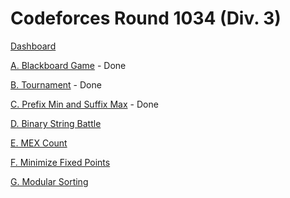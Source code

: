 # Codeforces Round 1034 (Div. 3)

[Dashboard](https://codeforces.com/contest/2123)

[A. Blackboard Game](https://codeforces.com/contest/2123/problem/A) - Done

[B. Tournament](https://codeforces.com/contest/2123/problem/B) - Done

[C. Prefix Min and Suffix Max](https://codeforces.com/contest/2123/problem/C) - Done

[D. Binary String Battle](https://codeforces.com/contest/2123/problem/D)

[E. MEX Count](https://codeforces.com/contest/2123/problem/E)

[F. Minimize Fixed Points](https://codeforces.com/contest/2123/problem/F)

[G. Modular Sorting](https://codeforces.com/contest/2123/problem/G)
